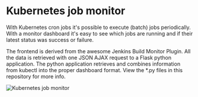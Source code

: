# Kubernetes job monitor

With Kubernetes cron jobs it's possible to execute (batch) jobs periodically. With a monitor dashboard it's
easy to see which jobs are running and if their latest status was success or failure.

The frontend is derived from the awesome Jenkins Build Monitor Plugin. All the data is retrieved with one JSON AJAX
request to a Flask python application. The python application retrieves and combines information from kubectl into
the proper dashboard format. View the *.py files in this repository for more info.

![Kubernetes job monitor](https://raw.githubusercontent.com/pietervogelaar/kubernetes-job-monitor/master/docs/kubernetes-job-monitor.png)
